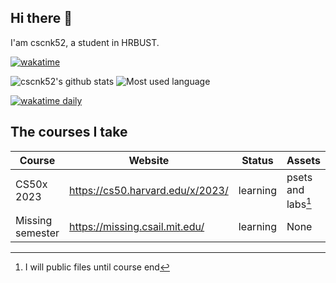 ## Hi there 👋
I'am cscnk52, a student in HRBUST.
<!--
**cscnk52/cscnk52** is a ✨ _special_ ✨ repository because its `README.md` (this file) appears on your GitHub profile.

Here are some ideas to get you started:

- 🔭 I’m currently working on ...
- 🌱 I’m currently learning ...
- 👯 I’m looking to collaborate on ...
- 🤔 I’m looking for help with ...
- 💬 Ask me about ...
- 📫 How to reach me: ...
- 😄 Pronouns: ...
- ⚡ Fun fact: ...

some useful sources: https://github.com/abhisheknaiidu/awesome-github-profile-readme#tools 
-->
[![wakatime](https://wakatime.com/badge/user/c24926a3-6b4d-4e87-a69e-40a7585eda1e.svg)](https://wakatime.com/@c24926a3-6b4d-4e87-a69e-40a7585eda1e)

![cscnk52's github stats](https://github-readme-stats.vercel.app/api?username=cscnk52&show_icons=true&theme=tokyonight&include_all_commits=true&hide_border=true)
![Most used language](https://github-readme-stats.vercel.app/api/top-langs/?username=cscnk52&layout=compact&theme=tokyonight&include_all_commits=true&hide_border=true)

[![wakatime daily](https://wakatime.com/share/@c24926a3-6b4d-4e87-a69e-40a7585eda1e/a29ae007-dbf5-4c74-a9e1-25d57d376cb4.svg)](https://wakatime.com/@c24926a3-6b4d-4e87-a69e-40a7585eda1e)

## The courses I take

| Course           | Website                          | Status   | Assets             |
|------------------|----------------------------------|----------|--------------------|
| CS50x 2023       | https://cs50.harvard.edu/x/2023/ | learning | psets and labs[^1] |
| Missing semester | https://missing.csail.mit.edu/   | learning | None               |

[^1]: I will public files until course end
